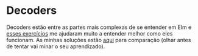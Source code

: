 # Decoders

Decoders estão entre as partes mais complexas de se entender em Elm e [esses exercícios](https://github.com/zwilias/elm-demystify-decoders) me ajudaram muito a entender melhor como eles funcionam. As minhas soluções estão [aqui](https://github.com/RAQueiroz/demistify-decoders) para comparação (olhar antes de tentar vai minar o seu aprendizado).

